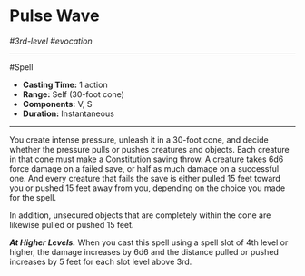 # Pulse Wave
*#3rd-level #evocation*
___ 
#Spell
- **Casting Time:** 1 action
- **Range:** Self (30-foot cone)
- **Components:** V, S
- **Duration:** Instantaneous
---
You create intense pressure, unleash it in a 30-foot cone, and decide whether the pressure pulls or pushes creatures and objects. Each creature in that cone must make a Constitution saving throw. A creature takes 6d6 force damage on a failed save, or half as much damage on a successful one. And every creature that fails the save is either pulled 15 feet toward you or pushed 15 feet away from you, depending on the choice you made for the spell.

In addition, unsecured objects that are completely within the cone are likewise pulled or pushed 15 feet.

***At Higher Levels.*** When you cast this spell using a spell slot of 4th level or higher, the damage increases by 6d6 and the distance pulled or pushed increases by 5 feet for each slot level above 3rd.